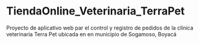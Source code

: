 ﻿# TiendaOnline_Veterinaria_TerraPet
Proyecto de aplicativo web par el control y registro de pedidos de la clínica veterinaria Terra Pet ubicada en en municipio de Sogamoso, Boyacá
